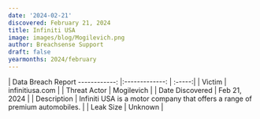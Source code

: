 ```yaml
---
date: '2024-02-21'
discovered: February 21, 2024
title: Infiniti USA
image: images/blog/Mogilevich.png
author: Breachsense Support
draft: false
yearmonths: 2024/february
---
```



| Data Breach Report
------------:     |:-------------:    | :-----:|
| Victim      | infinitiusa.com      | 
| Threat Actor      | Mogilevich      | 
| Date Discovered      | Feb 21, 2024      | 
| Description      | Infiniti USA is a motor company that offers a range of premium automobiles.      | 
| Leak Size      | Unknown      | 


